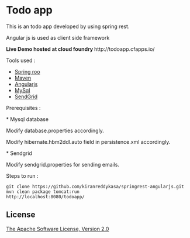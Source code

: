Todo app
==========
<div class="row-fluid">
  <div class="span8">
	<p>
	   This is an todo app developed by using spring rest.
	</p>
	<p>
	   Angular js is used as client side framework
	</p>
       <p>
           <b>Live Demo hosted at cloud foundry </b> http://todoapp.cfapps.io/ 
       </p>    
  </div>
</div>


Tools used :
* [Spring roo](http://projects.spring.io/spring-roo/)
* [Maven](http://maven.apache.org/)  
* [Angularjs](http://angularjs.org/)
* [MySql](http://www.mysql.com/)
* [SendGrid](http://sendgrid.com/)



Prerequisites :

<p>
* Mysql database
</p>
<p>
   	Modify database.properties accordingly.
</p>
<p>	
   	Modify hibernate.hbm2ddl.auto field in persistence.xml accordingly.
</p>

<p>
* Sendgrid
</p>
<p>
	Modify sendgrid.properties for sending emails.
</p>

Steps to run :

	git clone https://github.com/kiranreddykasa/springrest-angularjs.git
	mvn clean package tomcat:run
	http://localhost:8080/todoapp/
	
License
-------

[The Apache Software License, Version 2.0](http://www.apache.org/licenses/LICENSE-2.0.txt)